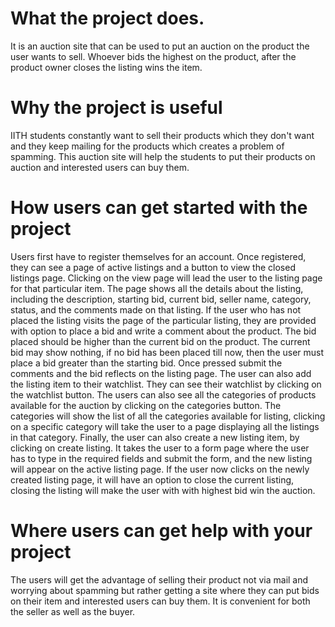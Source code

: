 # What the project does.
It is an auction site that can be used to put an auction on the product the user wants to sell. Whoever bids the highest on the product, after the product owner closes the listing wins the item. 

# Why the project is useful
IITH students constantly want to sell their products which they don't want and they keep mailing for the products which creates a problem of spamming. 
This auction site will help the students to put their products on auction and interested users can buy them.

# How users can get started with the project
Users first have to register themselves for an account. Once registered, they can see a page of active listings and a button to view the closed listings page. Clicking on the view page will lead the user to the listing page for that particular item.
The page shows all the details about the listing, including the description, starting bid, current bid, seller name, category, status, and the comments made on that listing.
If the user who has not placed the listing visits the page of the particular listing, they are provided with option to place a bid and write a comment about the product. The bid placed should be higher than the current bid on the product.
The current bid may show nothing, if no bid has been placed till now, then the user must place a bid greater than the starting bid. Once pressed submit the comments and the bid reflects on the listing page. The user can also add the listing item to their watchlist.
They can see their watchlist by clicking on the watchlist button. The users can also see all the categories of products available for the auction by clicking on the categories button. The categories will show the list of all the categories available for listing,
clicking on a specific category will take the user to a page displaying all the listings in that category. Finally, the user can also create a new listing item, by clicking on create listing. It takes the user to a form page where the user has to type in the required fields
and submit the form, and the new listing will appear on the active listing page. If the user now clicks on the newly created listing page, it will have an option to close the current listing, closing the listing will make the user with with highest bid win the auction.

# Where users can get help with your project
The users will get the advantage of selling their product not via mail and worrying about spamming but rather getting a site where they can put bids on their item and interested users can buy them. It is convenient for both the seller as well as the buyer.
